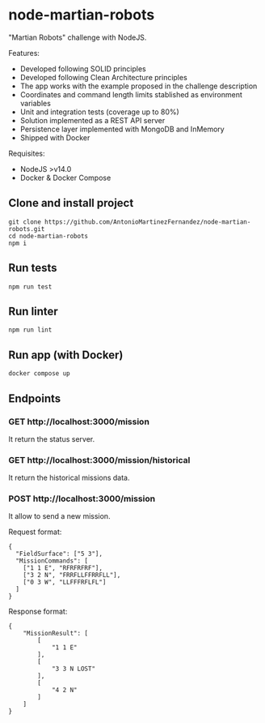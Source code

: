 # node-martian-robots

"Martian Robots" challenge with NodeJS.

Features:

- Developed following SOLID principles
- Developed following Clean Architecture principles
- The app works with the example proposed in the challenge description
- Coordinates and command length limits stablished as environment variables
- Unit and integration tests (coverage up to 80%)
- Solution implemented as a REST API server
- Persistence layer implemented with MongoDB and InMemory
- Shipped with Docker

Requisites:

- NodeJS >v14.0
- Docker & Docker Compose

## Clone and install project

```
git clone https://github.com/AntonioMartinezFernandez/node-martian-robots.git
cd node-martian-robots
npm i
```

## Run tests

```
npm run test
```

## Run linter

```
npm run lint
```

## Run app (with Docker)

```
docker compose up
```

## Endpoints

### GET http://localhost:3000/mission

It return the status server.

### GET http://localhost:3000/mission/historical

It return the historical missions data.

### POST http://localhost:3000/mission

It allow to send a new mission.

Request format:

```
{
  "FieldSurface": ["5 3"],
  "MissionCommands": [
    ["1 1 E", "RFRFRFRF"],
    ["3 2 N", "FRRFLLFFRRFLL"],
    ["0 3 W", "LLFFFRFLFL"]
  ]
}
```

Response format:

```
{
    "MissionResult": [
        [
            "1 1 E"
        ],
        [
            "3 3 N LOST"
        ],
        [
            "4 2 N"
        ]
    ]
}
```
